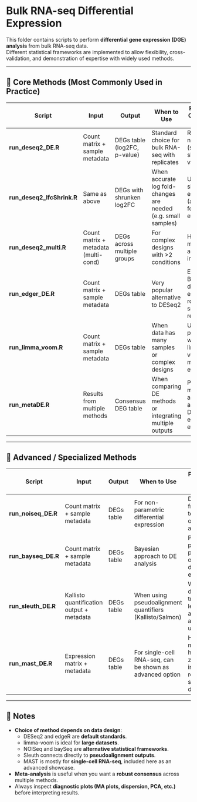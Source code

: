 # Bulk RNA-seq Differential Expression

This folder contains scripts to perform **differential gene expression (DGE) analysis** from bulk RNA-seq data.  
Different statistical frameworks are implemented to allow flexibility, cross-validation, and demonstration of expertise with widely used methods.

---

## 📌 Core Methods (Most Commonly Used in Practice)

| Script                | Input                                | Output                       | When to Use                                                   | Particularity Compared to Others |
|------------------------|--------------------------------------|------------------------------|---------------------------------------------------------------|----------------------------------|
| **run_deseq2_DE.R**    | Count matrix + sample metadata       | DEGs table (log2FC, p-value) | Standard choice for bulk RNA-seq with replicates               | Robust normalization (size factors), shrinkage for variance |
| **run_deseq2_lfcShrink.R** | Same as above                   | DEGs with shrunken log2FC    | When accurate log fold-changes are needed (e.g. small samples) | Uses shrinkage estimators (apeglm/ashr) for better effect sizes |
| **run_deseq2_multi.R** | Count matrix + metadata (multi-cond) | DEGs across multiple groups  | For complex designs with >2 conditions                        | Handles multi-factor and interactions |
| **run_edger_DE.R**     | Count matrix + sample metadata       | DEGs table                   | Very popular alternative to DESeq2                             | Empirical Bayes dispersion estimation, robust for small replicates |
| **run_limma_voom.R**   | Count matrix + sample metadata       | DEGs table                   | When data has many samples or complex designs                  | Uses precision weights with linear models, very fast and memory-efficient |
| **run_metaDE.R**       | Results from multiple methods        | Consensus DEG table          | When comparing DE methods or integrating multiple outputs       | Provides meta-analysis across DESeq2, edgeR, limma, etc. |

---

## 📌 Advanced / Specialized Methods

| Script                | Input                                | Output                       | When to Use                                                   | Particularity Compared to Others |
|------------------------|--------------------------------------|------------------------------|---------------------------------------------------------------|----------------------------------|
| **run_noiseq_DE.R**    | Count matrix + sample metadata       | DEGs table                   | For non-parametric differential expression                    | Distribution-free, robust to violations of statistical assumptions |
| **run_bayseq_DE.R**    | Count matrix + sample metadata       | DEGs table                   | Bayesian approach to DE analysis                               | Provides posterior probabilities of differential expression |
| **run_sleuth_DE.R**    | Kallisto quantification output + metadata | DEGs table               | When using pseudoalignment quantifiers (Kallisto/Salmon)       | Works directly on transcript-level abundances, accounts for uncertainty |
| **run_mast_DE.R**      | Expression matrix + metadata         | DEGs table                   | For single-cell RNA-seq, can be shown as advanced option       | Hurdle model handling zero inflation, robust for scRNA-seq data |

---

## 📝 Notes

- **Choice of method depends on data design**:  
  - DESeq2 and edgeR are **default standards**.  
  - limma-voom is ideal for **large datasets**.  
  - NOISeq and baySeq are **alternative statistical frameworks**.  
  - Sleuth connects directly to **pseudoalignment outputs**.  
  - MAST is mostly for **single-cell RNA-seq**, included here as an advanced showcase.  
- **Meta-analysis** is useful when you want a **robust consensus** across multiple methods.  
- Always inspect **diagnostic plots (MA plots, dispersion, PCA, etc.)** before interpreting results.

